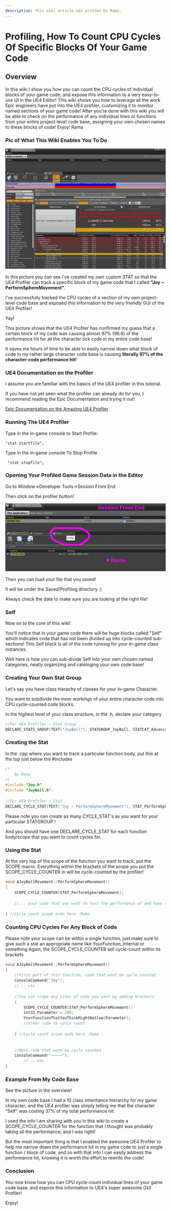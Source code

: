 ```yaml
---
description: This wiki article was written by Rama.
---
```


# Profiling, How To Count CPU Cycles Of Specific Blocks Of Your Game Code

## Overview

In this wiki I show you how you can count the CPU cycles of individual blocks of your game code, and expose this information to a very easy-to-use UI in the UE4 Editor!
This wiki shows you how to leverage all the work Epic engineers have put into the UE4 profiler, customizing it to monitor named sections of your game code!
After you're done with this wiki you will be able to check on the performance of any individual lines or functions from your entire project-level code base, assigning your own chosen names to these blocks of code!
Enjoy!
Rama


### Pic of What This Wiki Enables You To Do

![Picture](/.gitbook/assets/cpuprofiling/WeHaveOurOwnStatsNow.jpg "We have our own stats now")

In this picture you can see I've created my own custom STAT so that the UE4 Profiler can track a specific block of my game code that I called **"Joy ~ PerformSphereMovement"**.

I've successfully tracked the CPU cycles of a section of my own project-level code base and exposed this information to the very friendly GUI of the UE4 Profiler!

Yay!

This picture shows that the UE4 Profiler has confirmed my guess that a certain block of my code was causing almost 97% (96.6) of the performance hit for all the character tick code in my entire code base!

It saves me hours of time to be able to easily narrow down what block of code in my rather large character code base is causing **literally 97% of the character-code performance hit!**


### UE4 Documentation on the Profiler
I assume you are familiar with the basics of the UE4 profiler in this tutorial.

If you have not yet seen what the profiler can already do for you, I recommend reading the Epic Documentation and trying it out!

[Epic Documentation on the Amazing UE4 Profiler](https://docs.unrealengine.com/en-US/Engine/Performance/Profiler/index.html)


### Running The UE4 Profiler
Type in the in-game console to Start Profile:

 ```
 "stat startfile";
 ```
Type in the in-game console To Stop Profile
```
 "stat stopfile";
 ```

### Opening Your Profiled Game Session Data in the Editor
Go to Window->Developer Tools->Session Front End

Then click on the profiler button!

![Picture](/.gitbook/assets/cpuprofiling/SessionFrontProfiler.jpg "Session Frontend")

Then you can load your file that you saved!

It will be under the Saved/Profiling directory :)

Always check the date to make sure you are looking at the right file!


### Self
Now on to the core of this wiki!

You'll notice that in your game code there will be huge blocks called "Self" which indicates code that has not been divided up into cycle-counted sub-sections! This Self block is all of the code running for your in-game class instances.

Well here is how you can sub-divide Self into your own chosen named categories, neatly organizing and cateloging your own code base!


### Creating Your Own Stat Group
Let's say you have class hierachy of classes for your in-game Character.

You want to subdivide the inner workings of your entire character code into CPU cycle-counted code blocks.

In the highest level of your class structure, in the .h, declare your category

```cpp
//For UE4 Profiler ~ Stat Group
DECLARE_STATS_GROUP(TEXT("JoyBall"), STATGROUP_JoyBall, STATCAT_Advanced);
```

### Creating the Stat
In the .cpp where you want to track a particular function body, put this at the top just below the #includes

```cpp
/*
	By Rama
*/
#include "Joy.h"
#include "JoyBall.h"
 
//For UE4 Profiler ~ Stat
DECLARE_CYCLE_STAT(TEXT("Joy ~ PerformSphereMovement"), STAT_PerformSphereMovement, STATGROUP_JoyBall);
```
Please note you can create as many CYCLE_STAT's as you want for your particular STATGROUP !

And you should have one DECLARE_CYCLE_STAT for each function body/scope that you want to count cycles for.


### Using the Stat
At the very top of the scope of the function you want to track, put the SCOPE macro. Everything within the brackets of the scope you put the SCOPE_CYCLE_COUNTER in will be cycle-counted by the profiler!

```cpp
void AJoyBallMovement::PerformSphereMovement()
{
	SCOPE_CYCLE_COUNTER(STAT_PerformSphereMovement);
 
    //... your code that you want to test the performance of and have show up in the profiler
 
} //Cycle count scope ends here -Rama
```


### Counting CPU Cycles For Any Block of Code

Please note your scope can be within a single function, just make sure to give such a stat an appropriate name like YourFunction_Internal or something Again, the SCOPE_CYCLE_COUNTER will cycle-count within its brackets

```cpp
void AJoyBallMovement::PerformSphereMovement()
{
	//First part of this function, code that wont be cycle counted
	ConsoleCommand("Joy");
	//... etc
 
	//You can scope any lines of code you want by adding brackets!
	{
		SCOPE_CYCLE_COUNTER(STAT_PerformSphereMovement);
		int32 Parameter = 200;
		YourFunctionThatYouThinkMightBeSlow(Parameter);
		//other code to cycle count
 
	} //Cycle count scope ends here -Rama
 
 
	//More code that wont be cycle counted
	ConsoleCommand("~~~~~");
        //... etc
}
```

### Example From My Code Base
See the picture in the overview!

In my own code base I had a 10 class inheritance hierarchy for my game character, and the UE4 profiler was simply telling me that the character "Self" was costing 37% of my total performance hit.

I used the info I am sharing with you in this wiki to create a SCOPE_CYCLE_COUNTER for the function that I thought was probably taking all the performance, and I was right!

But the most important thing is that I enabled the awesome UE4 Profiler to help me narrow down the performance hit in my game code to just a single function / block of code, and so with that info I can easily address the performance hit, knowing it is worth the effort to rewrite the code!

### Conclusion
You now know how you can CPU cycle-count individual lines of your game code base, and expose this information to UE4's super awesome GUI Profiler!

Enjoy!